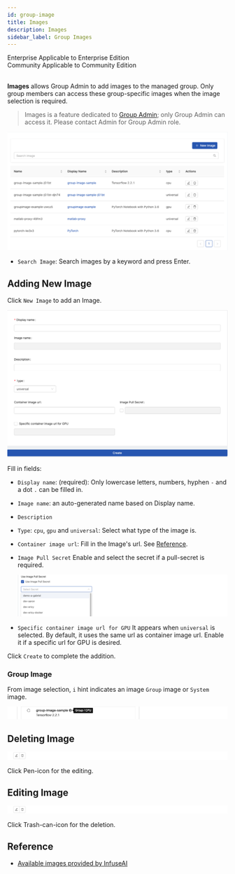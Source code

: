 ```yaml
---
id: group-image
title: Images
description: Images
sidebar_label: Group Images
---
```


<div class="label-sect">
  <div class="ee-only tooltip">Enterprise
    <span class="tooltiptext">Applicable to Enterprise Edition</span>
  </div>
  <div class="ce-only tooltip">Community
    <span class="tooltiptext">Applicable to Community Edition</span>
  </div>
</div>
<br>

**Images** allows Group Admin to add images to the managed group. Only group members can access these group-specific images when the image selection is required.

>Images is a feature dedicated to [Group Admin](guide_manual/admin-group#members); only Group Admin can access it. Please contact Admin for Group Admin role.


![](assets/group-image-list.png)

+ `Search Image`: Search images by a keyword and press Enter.

## Adding New Image

Click `New Image` to add an Image.

![](assets/group-image-new.png)

Fill in fields:

+ `Display name`: (required): Only lowercase letters, numbers, hyphen `-` and a dot `.` can be filled in.

+ `Image name`: an auto-generated name based on Display name.

+ `Description`

+ `Type`: `cpu`, `gpu` and `universal`: Select what type of the image is.

+ `Container image url`: Fill in the Image's url. See [Reference](#reference).

+ `Image Pull Secret` Enable and select the secret if a pull-secret is required.

   ![](assets/images_pull_secret_v26.png)

+ `Specific container image url for GPU` It appears when `universal` is selected. By default, it uses the same url as container image url. Enable it if a specific url for GPU is desired.

Click `Create` to complete the addition.

### Group Image

From image selection, `i` hint indicates an image `Group` image or `System` image.

![](assets/group-image-hint.png)


## Deleting Image

![](assets/actions.png)

Click Pen-icon for the editing.

## Editing Image

![](assets/actions.png)

Click Trash-can-icon for the deletion.
  

## Reference

+ [Available images provided by InfuseAI](guide_manual/images-list)